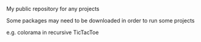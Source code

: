 My public repository for any projects

Some packages may need to be downloaded in order to run some projects

e.g. colorama in recursive TicTacToe
